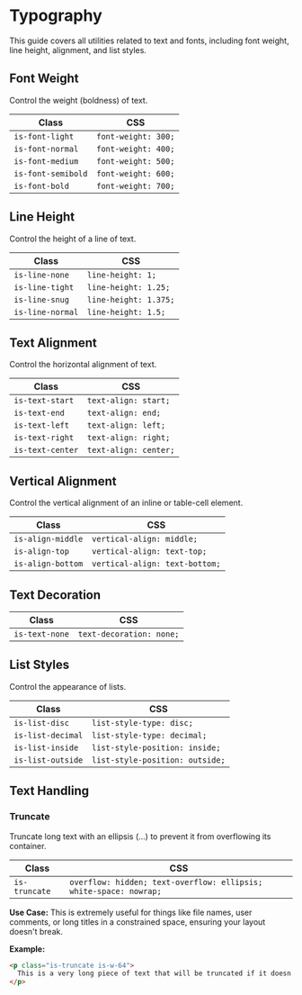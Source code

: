 # Typography

This guide covers all utilities related to text and fonts, including font weight, line height, alignment, and list styles.

## Font Weight

Control the weight (boldness) of text.

| Class | CSS | 
| --- | --- |
| `is-font-light` | `font-weight: 300;` |
| `is-font-normal` | `font-weight: 400;` |
| `is-font-medium` | `font-weight: 500;` |
| `is-font-semibold`| `font-weight: 600;` |
| `is-font-bold` | `font-weight: 700;` |

## Line Height

Control the height of a line of text.

| Class | CSS | 
| --- | --- |
| `is-line-none` | `line-height: 1;` |
| `is-line-tight` | `line-height: 1.25;` |
| `is-line-snug` | `line-height: 1.375;` |
| `is-line-normal` | `line-height: 1.5;` |

## Text Alignment

Control the horizontal alignment of text.

| Class | CSS | 
| --- | --- |
| `is-text-start` | `text-align: start;`|
| `is-text-end` | `text-align: end;` |
| `is-text-left` | `text-align: left;` |
| `is-text-right` | `text-align: right;` |
| `is-text-center` | `text-align: center;` |

## Vertical Alignment

Control the vertical alignment of an inline or table-cell element.

| Class | CSS | 
| --- | --- |
| `is-align-middle` | `vertical-align: middle;` |
| `is-align-top` | `vertical-align: text-top;` |
| `is-align-bottom` | `vertical-align: text-bottom;` |

## Text Decoration

| Class | CSS | 
| --- | --- |
| `is-text-none` | `text-decoration: none;` |

## List Styles

Control the appearance of lists.

| Class | CSS | 
| --- | --- |
| `is-list-disc` | `list-style-type: disc;` |
| `is-list-decimal` | `list-style-type: decimal;` |
| `is-list-inside` | `list-style-position: inside;` |
| `is-list-outside` | `list-style-position: outside;` |

## Text Handling

### Truncate

Truncate long text with an ellipsis (...) to prevent it from overflowing its container.

| Class | CSS | 
| --- | --- |
| `is-truncate` | `overflow: hidden; text-overflow: ellipsis; white-space: nowrap;` |

**Use Case:**
This is extremely useful for things like file names, user comments, or long titles in a constrained space, ensuring your layout doesn't break.

**Example:**
```html
<p class="is-truncate is-w-64">
  This is a very long piece of text that will be truncated if it doesn't fit.
</p>
```